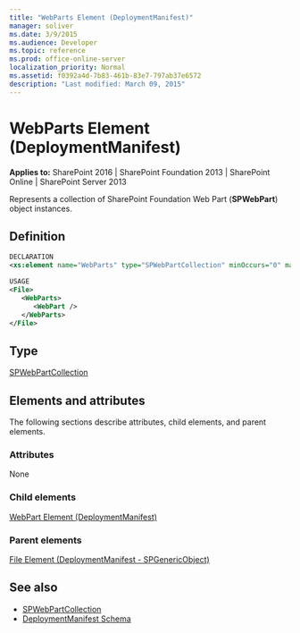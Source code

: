 ```yaml
---
title: "WebParts Element (DeploymentManifest)"
manager: soliver
ms.date: 3/9/2015
ms.audience: Developer
ms.topic: reference
ms.prod: office-online-server
localization_priority: Normal
ms.assetid: f0392a4d-7b83-461b-83e7-797ab37e6572
description: "Last modified: March 09, 2015"
---
```


# WebParts Element (DeploymentManifest)

**Applies to:** SharePoint 2016 | SharePoint Foundation 2013 | SharePoint Online | SharePoint Server 2013 
  
Represents a collection of SharePoint Foundation Web Part (**SPWebPart**) object instances.

## Definition

```XML
DECLARATION
<xs:element name="WebParts" type="SPWebPartCollection" minOccurs="0" maxOccurs="1" />

USAGE
<File>
   <WebParts>
      <WebPart />
   </WebParts>
</File>

```

## Type

[SPWebPartCollection](https://msdn.microsoft.com/library/Microsoft.SharePoint.SPWebPartCollection.aspx)
  
## Elements and attributes

The following sections describe attributes, child elements, and parent elements.

### Attributes

None
   
### Child elements

[WebPart Element (DeploymentManifest)](webpart-element-deploymentmanifest.md)
   
### Parent elements

[File Element (DeploymentManifest - SPGenericObject)](file-element-deploymentmanifestspgenericobject.md)
   
## See also

- [SPWebPartCollection](https://msdn.microsoft.com/library/Microsoft.SharePoint.SPWebPartCollection.aspx)
- [DeploymentManifest Schema](deploymentmanifest-schema.md)

